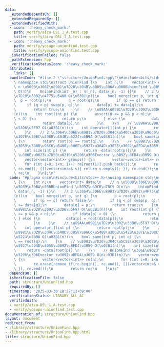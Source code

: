 ```yaml
---
data:
  _extendedDependsOn: []
  _extendedRequiredBy: []
  _extendedVerifiedWith:
  - icon: ':heavy_check_mark:'
    path: verify/aizu-DSL_1_A.test.cpp
    title: verify/aizu-DSL_1_A.test.cpp
  - icon: ':heavy_check_mark:'
    path: verify/yosupo-unionfind.test.cpp
    title: verify/yosupo-unionfind.test.cpp
  _isVerificationFailed: false
  _pathExtension: hpp
  _verificationStatusIcon: ':heavy_check_mark:'
  attributes:
    links: []
  bundledCode: "#line 2 \"structure/UnionFind.hpp\"\n#include<bits/stdc++.h>\nusing\
    \ namespace std;\nstruct UnionFind {\n    int n;\n    vector<int> data;\n    //\
    \ n \u500B\u306E\u8981\u7D20\u304B\u3089\u306A\u308BUnionFind \u3092\u69CB\u7BC9\
    \ O(n)\n    UnionFind(int _n) : n(_n), data(_n, -1) {}\n    // 2 \u3064\u306E\u8981\
    \u7D20\u3092\u4F75\u5408 O(\u03B1(n))\n    bool merge(int p, int q) {\n      \
    \  p = root(p);\n        q = root(q);\n        if (p == q) return false;\n   \
    \     if (q < p) swap(p, q);\n        data[p] += data[q];\n        data[q] = p;\n\
    \        return true;\n    }\n    // \u89AA\u8981\u7D20\u3092\u53D6\u5F97 O(\u03B1\
    (n))\n    int root(int p) {\n        assert(0 <= p && p < n);\n        if (data[p]\
    \ < 0) {\n            return p;\n        } else {\n            data[p] = root(data[p]);\n\
    \            return data[p];\n        }\n    }\n    // \u89AA\u8981\u7D20\u3092\
    \u53D6\u5F97 O(\u03B1(n))\n    int operator[](int p) {\n        return root(p);\n\
    \    }\n    // 2 \u3064\u306E\u8981\u7D20\u304C\u540C\u3058\u96C6\u5408\u306B\u542B\
    \u307E\u308C\u308B\u304B\u5224\u5B9A O(\u03B1(n))\n    bool same(int p, int q)\
    \ {\n        return root(p) == root(q);\n    }\n    // \u8981\u7D20\u304C\u5C5E\
    \u3059\u308B\u96C6\u5408\u306E\u5927\u304D\u3055\u3092\u8FD4\u3059 O(\u03B1(n))\n\
    \    int size(int p) {\n        return -data[root(p)];\n    }\n    // UnionFind\
    \ \u306E\u9023\u7D50\u6210\u5206\u306Evector \u3092\u8FD4\u3059 O(n\u03B1(n))\n\
    \    vector<vector<int>> groups() {\n        vector<vector<int>> re(n);\n    \
    \    for (int i=0; i<n; i++) re[root(i)].push_back(i);\n        re.erase(remove_if(re.begin(),\
    \ re.end(), [](vector<int>& v){ return v.empty(); }), re.end());\n        return\
    \ re;\n    }\n};\n"
  code: "#pragma once\n#include<bits/stdc++.h>\nusing namespace std;\nstruct UnionFind\
    \ {\n    int n;\n    vector<int> data;\n    // n \u500B\u306E\u8981\u7D20\u304B\
    \u3089\u306A\u308BUnionFind \u3092\u69CB\u7BC9 O(n)\n    UnionFind(int _n) : n(_n),\
    \ data(_n, -1) {}\n    // 2 \u3064\u306E\u8981\u7D20\u3092\u4F75\u5408 O(\u03B1\
    (n))\n    bool merge(int p, int q) {\n        p = root(p);\n        q = root(q);\n\
    \        if (p == q) return false;\n        if (q < p) swap(p, q);\n        data[p]\
    \ += data[q];\n        data[q] = p;\n        return true;\n    }\n    // \u89AA\
    \u8981\u7D20\u3092\u53D6\u5F97 O(\u03B1(n))\n    int root(int p) {\n        assert(0\
    \ <= p && p < n);\n        if (data[p] < 0) {\n            return p;\n       \
    \ } else {\n            data[p] = root(data[p]);\n            return data[p];\n\
    \        }\n    }\n    // \u89AA\u8981\u7D20\u3092\u53D6\u5F97 O(\u03B1(n))\n\
    \    int operator[](int p) {\n        return root(p);\n    }\n    // 2 \u3064\u306E\
    \u8981\u7D20\u304C\u540C\u3058\u96C6\u5408\u306B\u542B\u307E\u308C\u308B\u304B\
    \u5224\u5B9A O(\u03B1(n))\n    bool same(int p, int q) {\n        return root(p)\
    \ == root(q);\n    }\n    // \u8981\u7D20\u304C\u5C5E\u3059\u308B\u96C6\u5408\u306E\
    \u5927\u304D\u3055\u3092\u8FD4\u3059 O(\u03B1(n))\n    int size(int p) {\n   \
    \     return -data[root(p)];\n    }\n    // UnionFind \u306E\u9023\u7D50\u6210\
    \u5206\u306Evector \u3092\u8FD4\u3059 O(n\u03B1(n))\n    vector<vector<int>> groups()\
    \ {\n        vector<vector<int>> re(n);\n        for (int i=0; i<n; i++) re[root(i)].push_back(i);\n\
    \        re.erase(remove_if(re.begin(), re.end(), [](vector<int>& v){ return v.empty();\
    \ }), re.end());\n        return re;\n    }\n};"
  dependsOn: []
  isVerificationFile: false
  path: structure/UnionFind.hpp
  requiredBy: []
  timestamp: '2025-03-30 18:27:13+09:00'
  verificationStatus: LIBRARY_ALL_AC
  verifiedWith:
  - verify/aizu-DSL_1_A.test.cpp
  - verify/yosupo-unionfind.test.cpp
documentation_of: structure/UnionFind.hpp
layout: document
redirect_from:
- /library/structure/UnionFind.hpp
- /library/structure/UnionFind.hpp.html
title: structure/UnionFind.hpp
---
```

